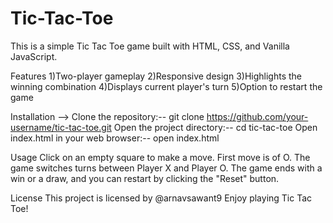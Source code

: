# Tic-Tac-Toe
This is a simple Tic Tac Toe game built with HTML, CSS, and Vanilla JavaScript.

Features
1)Two-player gameplay
2)Responsive design
3)Highlights the winning combination
4)Displays current player's turn
5)Option to restart the game

Installation -->
Clone the repository:--
git clone https://github.com/your-username/tic-tac-toe.git
Open the project directory:--
cd tic-tac-toe
Open index.html in your web browser:--
open index.html

Usage
Click on an empty square to make a move. First move is of O.
The game switches turns between Player X and Player O.
The game ends with a win or a draw, and you can restart by clicking the "Reset" button.


License
This project is licensed by @arnavsawant9
Enjoy playing Tic Tac Toe!
